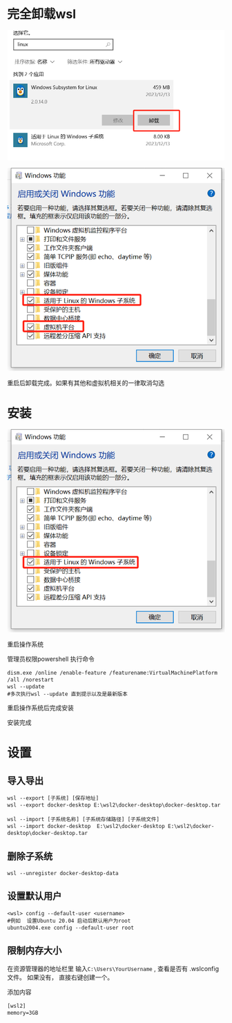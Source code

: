 # 完全卸载wsl

![image-20231213171421740](images/WSL2.assets/image-20231213171421740.png)

![image-20231213171449261](images/WSL2.assets/image-20231213171449261.png)

重启后卸载完成。如果有其他和虚拟机相关的一律取消勾选



# 安装

![image-20231213150115126](images/WSL2.assets/image-20231213150115126.png)



重启操作系统



管理员权限powershell   执行命令

```
dism.exe /online /enable-feature /featurename:VirtualMachinePlatform /all /norestart
wsl --update
#多次执行wsl --update 直到提示以及是最新版本
```





重启操作系统后完成安装



安装完成







# 设置



## 导入导出

```
wsl --export [子系统] [保存地址]
wsl --export docker-desktop E:\wsl2\docker-desktop\docker-desktop.tar

wsl --import [子系统名称] [子系统存储路径] [子系统文件]
wsl --import docker-desktop  E:\wsl2\docker-desktop E:\wsl2\docker-desktop\docker-desktop.tar
```



## 删除子系统

```
wsl --unregister docker-desktop-data
```



## 设置默认用户

```
<wsl> config --default-user <username>
#例如  设置Ubuntu 20.04 启动后默认用户为root
ubuntu2004.exe config --default-user root
```





## 限制内存大小

在资源管理器的地址栏里 输入`C:\Users\YourUsername` , 查看是否有 .wslconfig 文件。 如果没有， 直接右键创建一个。

添加内容

```
[wsl2]
memory=3GB
```

